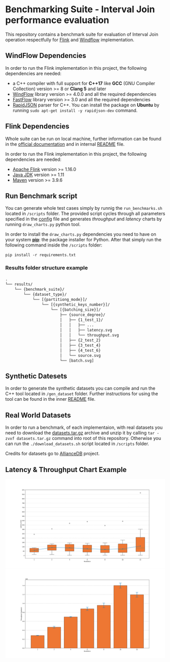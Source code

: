 # Benchmarking Suite - Interval Join performance evaluation

This repository contains a benchmark suite for evaluation of Interval Join operation respectfully for [Flink](https://flink.apache.org/) and [Windflow](https://paragroup.github.io/WindFlow/) implementation.

## WindFlow Dependencies

In order to run the Flink implementation in this project, the following dependencies are needed:
* a C++ compiler with full support for **C++17** like **GCC** (GNU Compiler Collection) version >= 8 or **Clang 5** and later
* [WindFlow](https://github.com/ParaGroup/WindFlow/releases) library version >= 4.0.0 and all the required dependencies
* [FastFlow](https://github.com/fastflow/fastflow/releases) library version >= 3.0 and all the required dependencies
* [RapidJSON](https://rapidjson.org/) parser for C++. You can install the package on **Ubuntu** by running `sudo apt-get install -y rapidjson-dev` command.

## Flink Dependencies

Whole suite can be run on local machine, further information can be found in the [official documentation](https://nightlies.apache.org/flink/flink-docs-release-1.16/docs/dev/dataset/local_execution/) and in internal [README](https://github.com/DropB1t/IntervalJoinBenchmarks/tree/main/flink) file.

In order to run the Flink implementation in this project, the following dependencies are needed:
* [Apache Flink](https://nightlies.apache.org/flink/flink-docs-release-1.16/) version >= 1.16.0
* [Java JDK](https://openjdk.java.net/install/) version >= 1.11
* [Maven](https://maven.apache.org/install.html) version >= 3.9.6

## Run Benchmark script
You can generate whole test cases simply by runnig the `run_benchmarks.sh` located in `/scripts` folder. The provided script cycles through all parameters specified in the [config](./scripts/config) file and generates *throughput* and *latency* charts by running `draw_charts.py` python tool.

In order to install the `draw_charts.py` dependencies you need to have on your system [**pip**](https://github.com/pypa/pip): the package installer for Python.
After that simply run the following command inside the `/scripts` folder:

```
pip install -r requirements.txt
```

### Results folder structure example
```
.
└── results/
    └── {benchmark_suite}/
        └── {dataset_type}/
            └── [{partitiong_mode}]/
                └── [{synthetic_keys_number}]/
                    └── [{batching_size}]/
                        ├── {source_degree}/
                        │   ├── {1_test_1}/
                        │   │   ├── ...
                        │   │   ├── latency.svg
                        │   │   └── throughput.svg
                        │   ├── {2_test_2}
                        │   ├── {3_test_4}
                        │   ├── {4_test_6}
                        │   └── source.svg
                        └── [batch.svg]
```


## Synthetic Datesets
In order to generate the synthetic datasets you can compile and run the C++ tool located in `/gen_dataset` folder. Further instructions for using the tool can be found in the inner [README](https://github.com/DropB1t/IntervalJoinBenchmarks/tree/main/gen_dataset) file.

## Real World Datasets
In order to run a benchmark, of each implementaion, with real datasets you need to download the [datasets.tar.gz](https://www.dropbox.com/scl/fi/y4qkcvci7yqcypg41tu85/datasets.tar.gz?rlkey=6o2d4byhx95d860pojddka4iq&dl=0) archive and unzip it by calling `tar -zvxf datasets.tar.gz` command into root of this repository. Otherwise you can run the `./download_datasets.sh` script located in `/scripts` folder.

Credits for datasets go to [AllianceDB](https://github.com/intellistream/AllianceDB/blob/master/docs/README.md) project.

## Latency & Throughput Chart Example
![Latency Chart Example](./imgs/latency_example.svg)
![Throughput Chart Example](./imgs/throughput_example.svg)

